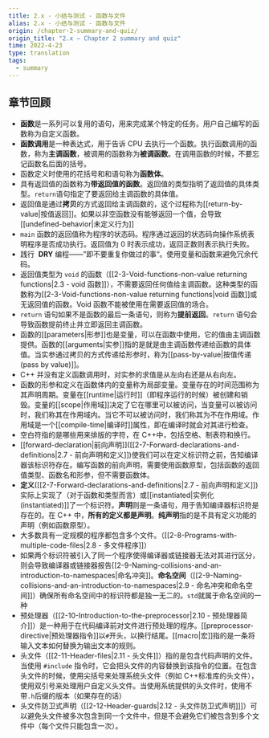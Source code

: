 ```yaml
---
title: 2.x - 小结与测试 - 函数与文件
alias: 2.x - 小结与测试 - 函数与文件
origin: /chapter-2-summary-and-quiz/
origin_title: "2.x — Chapter 2 summary and quiz"
time: 2022-4-23
type: translation
tags:
  - summary
---
```


## 章节回顾

- **函数**是一系列可以复用的语句，用来完成某个特定的任务。用户自己编写的函数称为自定义函数。
- **函数调用**是一种表达式，用于告诉 CPU 去执行一个函数。执行函数调用的函数，称为**主调函数**，被调用的函数称为**被调函数**。在调用函数的时候，不要忘记函数名后面的括号。
- 函数定义时使用的花括号和和语句称为**函数体**。
- 具有返回值的函数称为**带返回值的函数**。返回值的类型指明了返回值的具体类型。`return`语句指定了要返回给主调函数的具体值。
- 返回值是通过**拷贝**的方式返回给主调函数的，这个过程称为[[return-by-value|按值返回]]。如果以非空函数没有能够返回一个值，会导致[[undefined-behavior|未定义行为]]
- `main` 函数的返回值称为程序的状态码。程序通过返回的状态码向操作系统表明程序是否成功执行。返回值为 0 时表示成功，返回正数则表示执行失败。
- 践行  **DRY** 编程——”即不要重复你做过的事“。使用变量和函数来避免冗余代码。
- 返回值类型为 `void` 的函数（[[2-3-Void-functions-non-value returning functions|2.3 - void 函数]]），不需要返回任何值给主调函数。这种类型的函数称为[[2-3-Void-functions-non-value returning functions|void 函数]]或无返回值的函数。Void 函数不能被使用在需要返回值的场合。
- `return` 语句如果不是函数的最后一条语句，则称为**提前返回**。`return` 语句会导致函数提前终止并立即返回主调函数。
- 函数的[[parameters|形参]]也是变量，可以在函数中使用，它的值由主调函数提供。函数的[[arguments|实参]]指的是就是由主调函数传递给函数的具体值。当实参通过拷贝的方式传递给形参时，称为[[pass-by-value|按值传递(pass by value)]]。
- C++ 并没有定义函数调用时，对实参的求值是从左向右还是从右向左。
- 函数的形参和定义在函数体内的变量称为局部变量。变量存在的时间范围称为其声明周期。变量在[[runtime|运行时]]（即程序运行的时候）被创建和销毁。变量的[[scope|作用域]]决定了它在哪里可以被访问，当变量可以被访问时，我们称其在作用域内。当它不可以被访问时，我们称其为不在作用域。作用域是一个[[compile-time|编译时]]属性，即在编译时就会对其进行检查。
- 空白符指的是哪些用来排版的字符，在 C++中，包括空格、制表符和换行。
- [[forward-declaration|前向声明]]([[2-7-Forward-declarations-and-definitions|2.7 - 前向声明和定义]])使我们可以在定义标识符之前，告知编译器该标识符存在。编写函数的前向声明，需要使用函数原型，包括函数的返回值类型、函数名和形参，但不需要函数体。
- **定义**([[2-7-Forward-declarations-and-definitions|2.7 - 前向声明和定义]])实际上实现了（对于函数和类型而言）或[[instantiated|实例化(instantiated)]]了一个标识符。**声明**则是一条语句，用于告知编译器标识符是存在的。在 C++ 中，**所有的定义都是声明**。**纯声明**指的是不具有定义功能的声明（例如函数原型）。
- 大多数具有一定规模的程序都包含多个文件。（[[2-8-Programs-with-multiple-code-files|2.8 - 多文件程序]]）
- 如果两个标识符被引入了同一个程序使得编译器或链接器无法对其进行区分，则会导致编译器或链接器报告[[2-9-Naming-collisions-and-an-introduction-to-namespaces|命名冲突]]。**命名空间**（[[2-9-Naming-collisions-and-an-introduction-to-namespaces|2.9 - 命名冲突和命名空间]]）确保所有命名空间中的标识符都是独一无二的。`std`就属于命名空间的一种
- 预处理器（[[2-10-Introduction-to-the-preprocessor|2.10 - 预处理器简介]]）是一种用于在代码编译前对文件进行预处理的程序。[[preprocessor-directive|预处理器指令]]以`#`开头，以换行结尾。[[macro|宏]]指的是一条将输入文本如何替换为输出文本的规则。
- 头文件（[[2-11-Header-files|2.11 - 头文件]]）指的是包含代码声明的文件。当使用 `#include` 指令时，它会把头文件的内容替换到该指令的位置。在包含头文件的时候，使用尖括号来处理系统头文件（例如 C++标准库的头文件），使用双引号来处理用户自定义头文件。当使用系统提供的头文件时，使用不带`.h`后缀的版本（如果存在的话）
- 头文件防卫式声明（[[2-12-Header-guards|2.12 - 头文件防卫式声明]]]）可以避免头文件被多次包含到同一个文件中，但是不会避免它们被包含到多个文件中（每个文件只能包含一次）。

